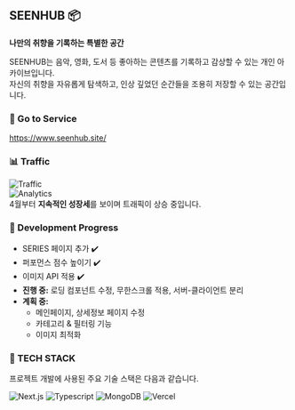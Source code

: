 ## SEENHUB 📦

**나만의 취향을 기록하는 특별한 공간**

SEENHUB는 음악, 영화, 도서 등 좋아하는 콘텐츠를 기록하고 감상할 수 있는 개인 아카이브입니다. <br />
자신의 취향을 자유롭게 탐색하고, 인상 깊었던 순간들을 조용히 저장할 수 있는 공간입니다. <br />

### 🔗️ Go to Service

https://www.seenhub.site/

### 📊 Traffic
![Traffic](https://juhuibucket.s3.ap-northeast-2.amazonaws.com/traffic.png)  
![Analytics](https://juhuibucket.s3.ap-northeast-2.amazonaws.com/analytics.png)  
4월부터 **지속적인 성장세**를 보이며 트래픽이 상승 중입니다.  

### 🚀 Development Progress

* SERIES 페이지 추가 ✔️
* 퍼포먼스 점수 높이기 ✔️
* 이미지 API 적용 ✔️
* **진행 중:** 로딩 컴포넌트 수정, 무한스크롤 적용, 서버-클라이언트 분리
* **계획 중:**
    * 메인페이지, 상세정보 페이지 수정
    * 카테고리 & 필터링 기능
    * 이미지 최적화

### 🔧 TECH STACK

프로젝트 개발에 사용된 주요 기술 스택은 다음과 같습니다.  

![Next.js](https://img.shields.io/badge/Next.js-000000?style=flat&logo=Next.js&logoColor=white)
![Typescript](https://img.shields.io/badge/Typescript-3776AB?style=flat&logo=Typescript&logoColor=white)
![MongoDB](https://img.shields.io/badge/MongoDB-%2347A248?style=flat&logo=MongoDB&logoColor=white)
![Vercel](https://img.shields.io/badge/Vercel-000000?style=flat&logo=Vercel&logoColor=white)
